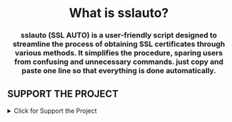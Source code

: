 <h1 align="center"/>What is sslauto?</h1>
<h3 align="center"/>sslauto (SSL AUTO) is a user-friendly script designed to streamline the process of obtaining SSL certificates through various methods. It simplifies the procedure, sparing users from confusing and unnecessary commands. just copy and paste one line so that everything is done automatically.</h3>




## SUPPORT THE PROJECT

<details>
  <summary>Click for Support the Project</summary>

### If you find this project useful and would like to show your support, you can make a donation using the following cryptocurrencies:


- **Bitcoin (BTC):**
  - Wallet Address: ```bc1q7ndej579qshz6z6lyhm3tvvpml37k0l6m3kjhz```

- **Ethereum (ETH):**
  - Wallet Address: ```0x1205Aae90436aED7421B8712836e50b6eEA66d70```

- **Tron (TRX):**
  - Wallet Address: ```TCkCD1Rp5yvLc1NpyM9ifMW1c8f1f8PxLi```
